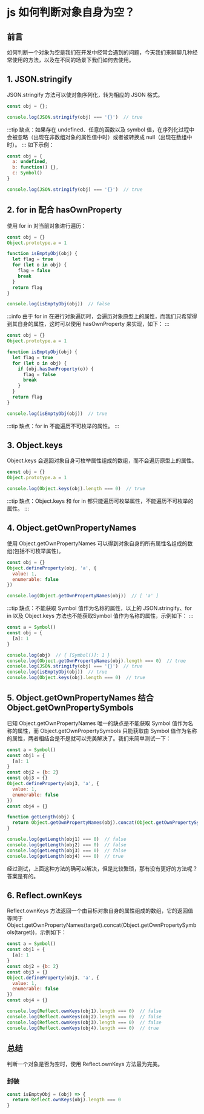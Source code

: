 # js 如何判断对象自身为空？

## 前言
如何判断一个对象为空是我们在开发中经常会遇到的问题，今天我们来聊聊几种经常使用的方法，以及在不同的场景下我们如何去使用。

## 1. JSON.stringify
JSON.stringify 方法可以使对象序列化，转为相应的 JSON 格式。
```js
const obj = {};

console.log(JSON.stringify(obj) === '{}')  // true
```
:::tip
缺点：如果存在 undefined、任意的函数以及 symbol 值，在序列化过程中会被忽略（出现在非数组对象的属性值中时）或者被转换成 null（出现在数组中时）。
:::
如下示例：
```js
const obj = {
  a: undefined,
  b: function() {},
  c: Symbol()
}

console.log(JSON.stringify(obj) === '{}')  // true
```

## 2. for in 配合 hasOwnProperty
使用 for in 对当前对象进行遍历：
```js
const obj = {}
Object.prototype.a = 1

function isEmptyObj(obj) {
  let flag = true
  for (let o in obj) {
    flag = false
    break
  }
  return flag
}

console.log(isEmptyObj(obj))  // false

```
:::info
由于 for in 在进行对象遍历时，会遍历对象原型上的属性，而我们只希望得到其自身的属性，这时可以使用 hasOwnProperty 来实现，如下：
:::
```js
const obj = {}
Object.prototype.a = 1

function isEmptyObj(obj) {
  let flag = true
  for (let o in obj) {
    if (obj.hasOwnProperty(o)) {
      flag = false
      break
    }
  }
  return flag
}

console.log(isEmptyObj(obj))  // true

```
:::tip
缺点：for in 不能遍历不可枚举的属性。
:::


## 3. Object.keys
Object.keys 会返回对象自身可枚举属性组成的数组，而不会遍历原型上的属性。
```js
const obj = {}
Object.prototype.a = 1

console.log(Object.keys(obj).length === 0)  // true

```
:::tip
缺点：Object.keys 和 for in 都只能遍历可枚举属性，不能遍历不可枚举的属性。
:::

## 4. Object.getOwnPropertyNames
使用 Object.getOwnPropertyNames 可以得到对象自身的所有属性名组成的数组(包括不可枚举属性)。
```js
const obj = {}
Object.defineProperty(obj, 'a', {
  value: 1,
  enumerable: false
})

console.log(Object.getOwnPropertyNames(obj))  // [ 'a' ]
```
:::tip
缺点：不能获取 Symbol 值作为名称的属性，以上的 JSON.stringify、for in 以及 Object.keys 方法也不能获取Symbol 值作为名称的属性，示例如下：
:::
```js
const a = Symbol()
const obj = {
  [a]: 1
}

console.log(obj)  // { [Symbol()]: 1 }
console.log(Object.getOwnPropertyNames(obj).length === 0)  // true
console.log(JSON.stringify(obj) === '{}')  // true
console.log(isEmptyObj(obj))  // true
console.log(Object.keys(obj).length === 0)  // true

```

## 5. Object.getOwnPropertyNames 结合 Object.getOwnPropertySymbols
已知 Object.getOwnPropertyNames 唯一的缺点是不能获取 Symbol 值作为名称的属性，而 Object.getOwnPropertySymbols 只能获取由 Symbol 值作为名称的属性，两者相结合是不是就可以完美解决了。我们来简单测试一下：

```js
const a = Symbol()
const obj1 = {
  [a]: 1
}
const obj2 = {b: 2}
const obj3 = {}
Object.defineProperty(obj3, 'a', {
  value: 1,
  enumerable: false
})
const obj4 = {}

function getLength(obj) {
  return Object.getOwnPropertyNames(obj).concat(Object.getOwnPropertySymbols(obj)).length
}

console.log(getLength(obj1) === 0)  // false
console.log(getLength(obj2) === 0)  // false
console.log(getLength(obj3) === 0)  // false
console.log(getLength(obj4) === 0)  // true

```
经过测试，上面这种方法的确可以解决，但是比较繁琐，那有没有更好的方法呢？答案是有的。

## 6. Reflect.ownKeys
Reflect.ownKeys 方法返回一个由目标对象自身的属性组成的数组，它的返回值等同于 Object.getOwnPropertyNames(target).concat(Object.getOwnPropertySymbols(target))，示例如下：
```js
const a = Symbol()
const obj1 = {
  [a]: 1
}
const obj2 = {b: 2}
const obj3 = {}
Object.defineProperty(obj3, 'a', {
  value: 1,
  enumerable: false
})
const obj4 = {}

console.log(Reflect.ownKeys(obj1).length === 0)  // false
console.log(Reflect.ownKeys(obj2).length === 0)  // false
console.log(Reflect.ownKeys(obj3).length === 0)  // false
console.log(Reflect.ownKeys(obj4).length === 0)  // true

```

## 总结
判断一个对象是否为空时，使用 Reflect.ownKeys 方法最为完美。
### 封装
```js
const isEmptyObj = (obj) => {
  return Reflect.ownKeys(obj).length === 0
}
```